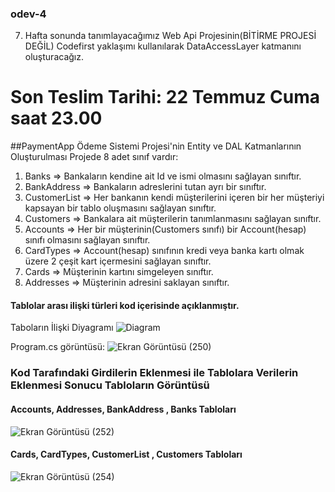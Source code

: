 ### odev-4
7. Hafta sonunda tanımlayacağımız Web Api Projesinin(BİTİRME PROJESİ DEĞİL) Codefirst yaklaşımı kullanılarak DataAccessLayer katmanını oluşturacağız. 
# Son Teslim Tarihi: 22 Temmuz Cuma saat 23.00

##PaymentApp
Ödeme Sistemi Projesi'nin Entity ve DAL Katmanlarının Oluşturulması
Projede 8 adet sınıf vardır:
1) Banks => Bankaların kendine ait Id ve ismi olmasını sağlayan sınıftır.
2) BankAddress => Bankaların adreslerini tutan ayrı bir sınıftır.
3) CustomerList => Her bankanın kendi müşterilerini içeren bir her müşteriyi kapsayan bir tablo oluşmasını sağlayan sınıftır.
4) Customers => Bankalara ait müşterilerin tanımlanmasını sağlayan sınıftır.
5) Accounts => Her bir müşterinin(Customers sınıfı) bir Account(hesap) sınıfı olmasını sağlayan sınıftır.
6) CardTypes => Account(hesap) sınıfının kredi veya banka kartı olmak üzere 2 çeşit kart içermesini sağlayan sınıftır.
7) Cards => Müşterinin kartını simgeleyen sınıftır.
8) Addresses => Müşterinin adresini saklayan sınıftır.

#### Tablolar arası ilişki türleri kod içerisinde açıklanmıştır.

Taboların İlişki Diyagramı
![Diagram](https://user-images.githubusercontent.com/99509540/180515300-82648db0-efd4-42d2-8c37-ee5c6246c995.png)

Program.cs görüntüsü:
![Ekran Görüntüsü (250)](https://user-images.githubusercontent.com/99509540/180516681-0969346a-9813-41bb-96de-c842473b0393.png)

### Kod Tarafındaki Girdilerin Eklenmesi ile Tablolara Verilerin Eklenmesi Sonucu Tabloların Görüntüsü

#### Accounts, Addresses, BankAddress , Banks Tabloları
![Ekran Görüntüsü (252)](https://user-images.githubusercontent.com/99509540/180517007-13a06083-3720-49ce-b269-fec272b43aa3.png)

#### Cards, CardTypes, CustomerList , Customers Tabloları
![Ekran Görüntüsü (254)](https://user-images.githubusercontent.com/99509540/180517281-2704375b-5e86-40b0-adbe-3884db6b405d.png)
